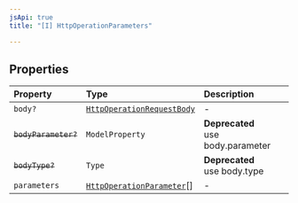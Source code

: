 ```yaml
---
jsApi: true
title: "[I] HttpOperationParameters"

---
```

## Properties

| Property | Type | Description |
| :------ | :------ | :------ |
| `body?` | [`HttpOperationRequestBody`](HttpOperationRequestBody.md) | - |
| ~~`bodyParameter?`~~ | `ModelProperty` | **Deprecated**<br />use body.parameter |
| ~~`bodyType?`~~ | `Type` | **Deprecated**<br />use body.type |
| `parameters` | [`HttpOperationParameter`](../type-aliases/HttpOperationParameter.md)[] | - |
